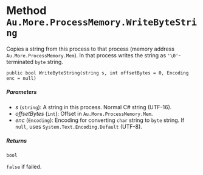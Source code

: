 # Method `Au.More.ProcessMemory.WriteByteString`

Copies a string from this process to that process (memory address `Au.More.ProcessMemory.Mem`). In that process writes the string as `'\0'`-terminated `byte` string.

```
public bool WriteByteString(string s, int offsetBytes = 0, Encoding enc = null)
```

##### Parameters

- *s*  (`string`):
    A string in this process. Normal C# string (UTF-16).
- *offsetBytes*  (`int`):
    Offset in `Au.More.ProcessMemory.Mem`.
- *enc*  (`Encoding`):
    Encoding for converting `char` string to `byte` string. If `null`, uses `System.Text.Encoding.Default` (UTF-8).

##### Returns

`bool`

`false` if failed.
